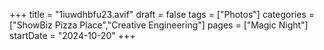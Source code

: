 +++
title = "1iuwdhbfu23.avif"
draft = false
tags = ["Photos"]
categories = ["ShowBiz Pizza Place","Creative Engineering"]
pages = ["Magic Night"]
startDate = "2024-10-20"
+++
